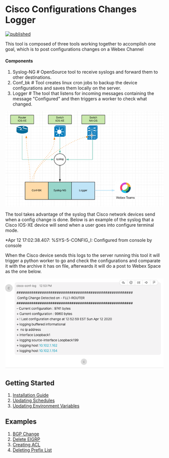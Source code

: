 # Cisco Configurations Changes Logger
 [![published](https://static.production.devnetcloud.com/codeexchange/assets/images/devnet-published.svg)](https://developer.cisco.com/codeexchange/github/repo/NetDevLazg/cisco-conf-log)
 
This tool is composed of three tools working together to accomplish one goal, which is to post configurations changes on a Webex Channel

#### Components
  1. Syslog-NG # OpenSource tool to receive syslogs and forward them to other destinations.
  2. Conf_bk # Tool creates linux cron jobs to backup the device configurations and saves them locally on the server.
  3. Logger # The tool that listens for incoming messages containing the message "Configured" and then triggers a worker to check what changed.

![](docs/images/proccess_flow.jpg)


The tool takes advantage of the syslog that Cisco network devices send when a config change is done. Below is an example of the syslog that a Cisco IOS-XE device will send when a user goes into configure terminal mode.

*Apr 12 17:02:38.407: %SYS-5-CONFIG_I: Configured from console by console

When the Cisco device sends this logs to the server running this tool it will trigger a python worker to go and check the configurations and comparate it with the archive it has on file, afterwards it will do a post to Webex Space as the one below.

![](docs/images/webhook_post.png)

## Getting Started
  1. [Installation Guide](docs/installation.md)
  2. [Updating Schedules](docs/updating_schedules.md)
  3. [Updating Environment Variables](docs/updating_env_variables.md)

## Examples
  1. [BGP Change](docs/images/bgp_change.png)
  2. [Delete EIGRP](docs/images/eigrp_change.png)
  3. [Creating ACL](docs/images/acl.png)
  4. [Deleting Prefix List](docs/images/prefix_list.png)
  
